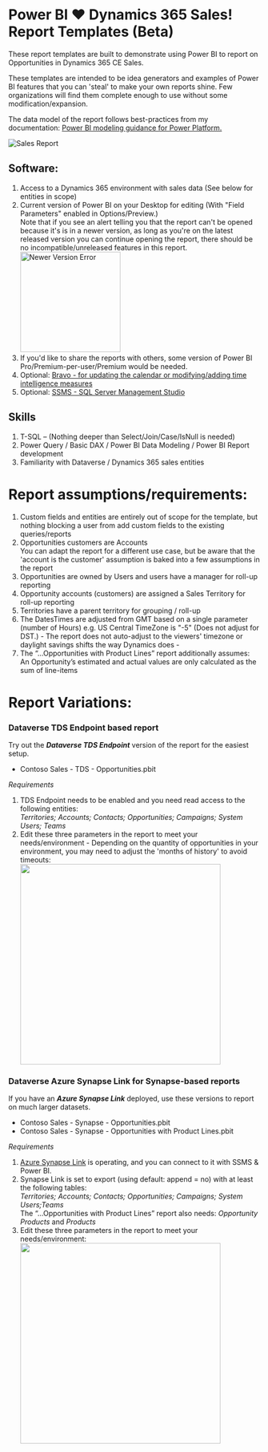 # Power BI ❤️ Dynamics 365 Sales! <br /> Report Templates (Beta)

These report templates are built to demonstrate using Power BI to report on Opportunities in Dynamics 365 CE Sales. 

These templates are intended to be idea generators and examples of Power BI features that you can 'steal' to make your own reports shine. Few organizations will find them complete enough to use without some modification/expansion.

The data model of the report follows best-practices from my documentation: [Power BI modeling guidance for Power Platform.](https://learn.microsoft.com/en-us/power-bi/guidance/powerbi-modeling-guidance-for-power-platform) 


![Sales Report](https://user-images.githubusercontent.com/6276300/199860167-026229c5-8a73-4cad-907c-763dfc49eeef.gif)


## Software:

1.	Access to a Dynamics 365 environment with sales data (See below for entities in scope)
2.	Current version of Power BI on your Desktop for editing (With "Field Parameters" enabled in Options/Preview.)<br />Note that if you see an alert telling you that the report can't be opened because it's is in a newer version, as long as you're on the latest released version you can continue opening the report, there should be no incompatible/unreleased features in this report.<br /><img width="200" alt="Newer Version Error" src="https://user-images.githubusercontent.com/6276300/200124170-738a60eb-5922-4f27-aeb3-8d33d1935d18.png">
3.  If you'd like to share the reports with others, some version of Power BI Pro/Premium-per-user/Premium would be needed.
4.	Optional: [Bravo - for updating the calendar or modifying/adding time intelligence measures](https://bravo.bi/)
5.	Optional: [SSMS - SQL Server Management Studio](https://learn.microsoft.com/en-us/sql/ssms/download-sql-server-management-studio-ssms-19?view=sql-server-ver16)

## Skills

1.	T-SQL – (Nothing deeper than Select/Join/Case/IsNull is needed)
2.	Power Query / Basic DAX / Power BI Data Modeling / Power BI Report development 
3.  Familiarity with Dataverse / Dynamics 365 sales entities

# Report assumptions/requirements:

1.	Custom fields and entities are entirely out of scope for the template, but nothing blocking a user from add custom fields to the existing queries/reports
2.	Opportunities customers are Accounts<br />You can adapt the report for a different use case, but be aware that the 'account is the customer' assumption is baked into a few assumptions in the report
3.	Opportunities are owned by Users and users have a manager for roll-up reporting
4.	Opportunity accounts (customers) are assigned a Sales Territory for roll-up reporting
5.  Territories have a parent territory for grouping / roll-up
6.	The DatesTimes are adjusted from GMT based on a single parameter (number of Hours) e.g. US Central TimeZone is "-5"  (Does not adjust for DST.) - The report does not auto-adjust to the viewers' timezone or daylight savings shifts the way Dynamics does - 
7.	The “…Opportunities with Product Lines” report additionally assumes: An Opportunity’s estimated and actual values are only calculated as the sum of line-items

# Report Variations:

### Dataverse TDS Endpoint based report
Try out the ***Dataverse TDS Endpoint*** version of the report for the easiest setup.
- Contoso Sales - TDS - Opportunities.pbit

*Requirements*
1.	TDS Endpoint needs to be enabled and you need read access to the following entities:<br /> *Territories; Accounts; Contacts; Opportunities; Campaigns; System Users; Teams* 
2.	Edit these three parameters in the report to meet your needs/environment - Depending on the quantity of opportunities in your environment, you may need to adjust the 'months of history' to avoid timeouts:<br /><img src="https://user-images.githubusercontent.com/6276300/199859486-0adf0d07-6d75-4701-abca-bfaebf1ddf16.png" width=400 align=center>

### Dataverse Azure Synapse Link for Synapse-based reports
If you have an ***Azure Synapse Link*** deployed, use these versions to report on much larger datasets. 
- Contoso Sales - Synapse - Opportunities.pbit
- Contoso Sales - Synapse - Opportunities with Product Lines.pbit

*Requirements*
1.	[Azure Synapse Link](https://learn.microsoft.com/en-us/power-apps/maker/data-platform/export-to-data-lake) is operating, and you can connect to it with SSMS & Power BI. 
2.	Synapse Link is set to export (using default: append = no) with at least the following tables:<br /> *Territories; Accounts; Contacts; Opportunities; Campaigns; System Users;Teams* <br />The “…Opportunities with Product Lines” report also needs: *Opportunity Products* and *Products*
3.	Edit these three parameters in the report to meet your needs/environment:<br /><img src="https://user-images.githubusercontent.com/6276300/199808416-2ddf48be-67b5-49f3-889b-0214cd4d4b72.png" width=400 align=center>
